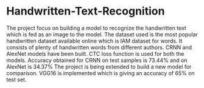 # Handwritten-Text-Recognition
The project focus on building a model to recognize the handwritten text which is fed as an image to the model.
The dataset used is the most popular handwritten dataset available online which is IAM dataset for words.
It consists of plenty of handwritten words from different authors.
CRNN and AlexNet models have been built. CTC loss function is used for both the models.
Accuracy obtained for CRNN on test samples is 73.44% and on AlexNet is 34.37%
The project is being extended to build a new model for comparison. VGG16 is implemented which is giving an accuracy of 65% on test set.
